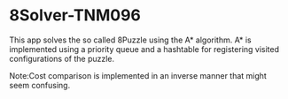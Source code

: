 # 8Solver-TNM096

This app solves the so called 8Puzzle using the A* algorithm.
A* is implemented using a priority queue and a hashtable for registering visited configurations of the puzzle.

Note:Cost comparison is implemented in an inverse manner that might seem confusing.
